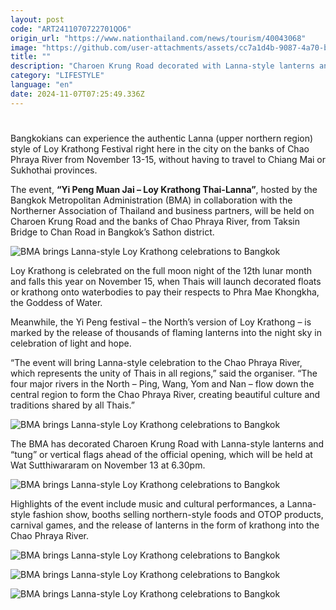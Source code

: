 ```yaml
---
layout: post
code: "ART2411070722701QO6"
origin_url: "https://www.nationthailand.com/news/tourism/40043068"
image: "https://github.com/user-attachments/assets/cc7a1d4b-9087-4a70-bdd8-caa1af2a6825"
title: ""
description: "Charoen Krung Road decorated with Lanna-style lanterns and vertical flags ahead of the official opening on Nov 13"
category: "LIFESTYLE"
language: "en"
date: 2024-11-07T07:25:49.336Z
---
```


# 









Bangkokians can experience the authentic Lanna (upper northern region) style of Loy Krathong Festival right here in the city on the banks of Chao Phraya River from November 13-15, without having to travel to Chiang Mai or Sukhothai provinces.

The event, **“Yi Peng Muan Jai – Loy Krathong Thai-Lanna”**, hosted by the Bangkok Metropolitan Administration (BMA) in collaboration with the Northerner Association of Thailand and business partners, will be held on Charoen Krung Road and the banks of Chao Phraya River, from Taksin Bridge to Chan Road in Bangkok’s Sathon district.

  ![BMA brings Lanna-style Loy Krathong celebrations to Bangkok](https://media.nationthailand.com/uploads/images/contents/w1024/2024/11/4dVh3Q35KXBnsPrXBkzB.webp?x-image-process=style/lg-webp)

Loy Krathong is celebrated on the full moon night of the 12th lunar month and falls this year on November 15, when Thais will launch decorated floats or krathong onto waterbodies to pay their respects to Phra Mae Khongkha, the Goddess of Water.

Meanwhile, the Yi Peng festival – the North’s version of Loy Krathong – is marked by the release of thousands of flaming lanterns into the night sky in celebration of light and hope.

“The event will bring Lanna-style celebration to the Chao Phraya River, which represents the unity of Thais in all regions,” said the organiser. “The four major rivers in the North – Ping, Wang, Yom and Nan – flow down the central region to form the Chao Phraya River, creating beautiful culture and traditions shared by all Thais.”

  ![BMA brings Lanna-style Loy Krathong celebrations to Bangkok](https://github.com/user-attachments/assets/9d9d6f20-9a26-4077-8a81-29a7eb2956f8)

The BMA has decorated Charoen Krung Road with Lanna-style lanterns and “tung” or vertical flags ahead of the official opening, which will be held at Wat Sutthiwararam on November 13 at 6.30pm.

  ![BMA brings Lanna-style Loy Krathong celebrations to Bangkok](https://github.com/user-attachments/assets/9553387a-370c-45a2-b492-226ee2f53ada)

Highlights of the event include music and cultural performances, a Lanna-style fashion show, booths selling northern-style foods and OTOP products, carnival games, and the release of lanterns in the form of krathong into the Chao Phraya River.

  ![BMA brings Lanna-style Loy Krathong celebrations to Bangkok](https://github.com/user-attachments/assets/e3ff1182-be88-4c9d-a11e-b4c5babca33c)

  ![BMA brings Lanna-style Loy Krathong celebrations to Bangkok](https://media.nationthailand.com/uploads/images/contents/w1024/2024/11/jYudJ3STK7Kz8CdChbVd.webp?x-image-process=style/lg-webp)

  ![BMA brings Lanna-style Loy Krathong celebrations to Bangkok](https://github.com/user-attachments/assets/53a4b21e-256b-4ed8-9ee2-91c5995a01e2)